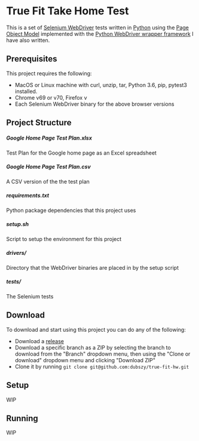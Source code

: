 # True Fit Take Home Test
This is a set of
[Selenium WebDriver](https://www.seleniumhq.org/projects/webdriver/) tests
written in [Python](https://www.python.org/) using the
[Page Object Model](https://www.seleniumhq.org/docs/06_test_design_considerations.jsp#page-object-design-pattern)
implemented with the [Python WebDriver wrapper framework](https://github.com/dubszy/PyWebDriverFramework)
I have also written.

## Prerequisites
This project requires the following:
- MacOS or Linux machine with curl, unzip, tar, Python 3.6, pip, pytest3
installed.
- Chrome v69 or v70, Firefox v
- Each Selenium WebDriver binary for the above browser versions

## Project Structure
##### Google Home Page Test Plan.xlsx
Test Plan for the Google home page as an Excel spreadsheet
##### Google Home Page Test Plan.csv
A CSV version of the the test plan
##### requirements.txt
Python package dependencies that this project uses
##### setup.sh
Script to setup the environment for this project
##### drivers/
Directory that the WebDriver binaries are placed in by the setup script
##### tests/
The Selenium tests

## Download
To download and start using this project you can do any of the following:
- Download a [release](https://github.com/dubszy/true-fit-hw/releases)
- Download a specific branch as a ZIP by selecting the branch to download from
the "Branch" dropdown menu, then using the "Clone or download" dropdown menu and
clicking "Download ZIP"
- Clone it by running `git clone git@github.com:dubszy/true-fit-hw.git`

## Setup
WIP

## Running
WIP